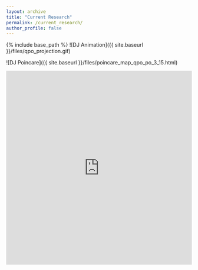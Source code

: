 ```yaml
---
layout: archive
title: "Current Research"
permalink: /current_research/
author_profile: false
---
```


{% include base_path %}
![DJ Animation]({{ site.baseurl }}/files/qpo_projection.gif)

![DJ Poincare]({{ site.baseurl }}/files/poincare_map_qpo_po_3_15.html)
<iframe id="igraph" scrolling="no" style="border:none;" seamless="seamless" src="https://dhruvj22.github.io/Astrodynamics_Research/poincare_map_qpo_po_3_15.html" height="525" width="100%"></iframe>


<!-- 
{% for post in site.portfolio %}
  {% include archive-single.html %}
{% endfor %} 
-->

